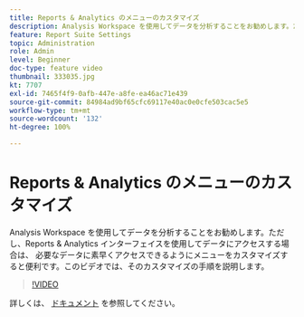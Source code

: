 ```yaml
---
title: Reports & Analytics のメニューのカスタマイズ
description: Analysis Workspace を使用してデータを分析することをお勧めします。ただし、Reports & Analytics インターフェイスを使用してデータにアクセスする場合は、 必要なデータに素早くアクセスできるようにメニューをカスタマイズすると便利です。このビデオでは、そのカスタマイズの手順を説明します。
feature: Report Suite Settings
topic: Administration
role: Admin
level: Beginner
doc-type: feature video
thumbnail: 333035.jpg
kt: 7707
exl-id: 7465f4f9-0afb-447e-a8fe-ea46ac71e439
source-git-commit: 84984ad9bf65cfc69117e40ac0e0cfe503cac5e5
workflow-type: tm+mt
source-wordcount: '132'
ht-degree: 100%

---
```


# Reports &amp; Analytics のメニューのカスタマイズ

Analysis Workspace を使用してデータを分析することをお勧めします。ただし、Reports &amp; Analytics インターフェイスを使用してデータにアクセスする場合は、 必要なデータに素早くアクセスできるようにメニューをカスタマイズすると便利です。このビデオでは、そのカスタマイズの手順を説明します。

>[!VIDEO](https://video.tv.adobe.com/v/333035/?quality=12&learn=on)

詳しくは、 [ドキュメント](https://experienceleague.adobe.com/docs/analytics/admin/admin-tools/customize-menus.html?lang=ja) を参照してください。
